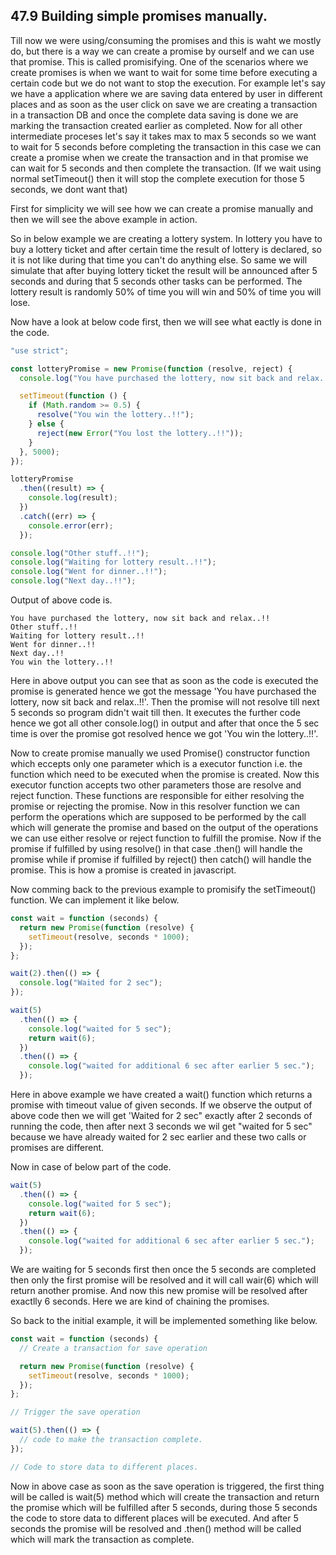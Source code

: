 ## 47.9 Building simple promises manually.

Till now we were using/consuming the promises and this is waht we mostly do, but there is a way we can create a promise by ourself and we can use that promise. This is called promisifying. One of the scenarios where we create promises is when we want to wait for some time before executing a certain code but we do not want to stop the execution. For example let's say we have a application where we are saving data entered by user in different places and as soon as the user click on save we are creating a transaction in a transaction DB and once the complete data saving is done we are marking the transaction created earlier as completed. Now for all other intermediate proceses let's say it takes max to max 5 seconds so we want to wait for 5 seconds before completing the transaction in this case we can create a promise when we create the transaction and in that promise we can wait for 5 seconds and then complete the transaction. (If we wait using normal setTimeout() then it will stop the complete execution for those 5 seconds, we dont want that)

First for simplicity we will see how we can create a promise manually and then we will see the above example in action.

So in below example we are creating a lottery system. In lottery you have to buy a lottery ticket and after certain time the result of lottery is declared, so it is not like during that time you can't do anything else. So same we will simulate that after buying lottery ticket the result will be announced after 5 seconds and during that 5 seconds other tasks can be performed. The lottery result is randomly 50% of time you will win and 50% of time you will lose.

Now have a look at below code first, then we will see what eactly is done in the code.

```javascript
"use strict";

const lotteryPromise = new Promise(function (resolve, reject) {
  console.log("You have purchased the lottery, now sit back and relax..!!");

  setTimeout(function () {
    if (Math.random >= 0.5) {
      resolve("You win the lottery..!!");
    } else {
      reject(new Error("You lost the lottery..!!"));
    }
  }, 5000);
});

lotteryPromise
  .then((result) => {
    console.log(result);
  })
  .catch((err) => {
    console.error(err);
  });

console.log("Other stuff..!!");
console.log("Waiting for lottery result..!!");
console.log("Went for dinner..!!");
console.log("Next day..!!");
```

Output of above code is.

```
You have purchased the lottery, now sit back and relax..!!
Other stuff..!!
Waiting for lottery result..!!
Went for dinner..!!
Next day..!!
You win the lottery..!!
```

Here in above output you can see that as soon as the code is executed the promise is generated hence we got the message 'You have purchased the lottery, now sit back and relax..!!'. Then the promise will not resolve till next 5 seconds so program didn't wait till then. It executes the further code hence we got all other console.log() in output and after that once the 5 sec time is over the promise got resolved hence we got 'You win the lottery..!!'.

Now to create promise manually we used Promise() constructor function which eccepts only one parameter which is a executor function i.e. the function which need to be executed when the promise is created. Now this executor function accepts two other parameters those are resolve and reject function. These functions are responsible for either resolving the promise or rejecting the promise. Now in this resolver function we can perform the operations which are supposed to be performed by the call which will generate the promise and based on the output of the operations we can use either resolve or reject function to fulfill the promise. Now if the promise if fulfilled by using resolve() in that case .then() will handle the promise while if promise if fulfilled by reject() then catch() will handle the promise. This is how a promise is created in javascript.

Now comming back to the previous example to promisify the setTimeout() function. We can implement it like below.

```javascript
const wait = function (seconds) {
  return new Promise(function (resolve) {
    setTimeout(resolve, seconds * 1000);
  });
};

wait(2).then(() => {
  console.log("Waited for 2 sec");
});

wait(5)
  .then(() => {
    console.log("waited for 5 sec");
    return wait(6);
  })
  .then(() => {
    console.log("waited for additional 6 sec after earlier 5 sec.");
  });
```

Here in above example we have created a wait() function which returns a promise with timeout value of given seconds. If we observe the output of above code then we will get 'Waited for 2 sec" exactly after 2 seconds of running the code, then after next 3 seconds we wil get "waited for 5 sec" because we have already waited for 2 sec earlier and these two calls or promises are different.

Now in case of below part of the code.

```javascript
wait(5)
  .then(() => {
    console.log("waited for 5 sec");
    return wait(6);
  })
  .then(() => {
    console.log("waited for additional 6 sec after earlier 5 sec.");
  });
```

We are waiting for 5 seconds first then once the 5 seconds are completed then only the first promise will be resolved and it will call wair(6) which will return another promise. And now this new promise will be resolved after exactlly 6 seconds. Here we are kind of chaining the promises.

So back to the initial example, it will be implemented something like below.

```javascript
const wait = function (seconds) {
  // Create a transaction for save operation

  return new Promise(function (resolve) {
    setTimeout(resolve, seconds * 1000);
  });
};

// Trigger the save operation

wait(5).then(() => {
  // code to make the transaction complete.
});

// Code to store data to different places.
```

Now in above case as soon as the save operation is triggered, the first thing will be called is wait(5) method which will create the transaction and return the promise which will be fulfilled after 5 seconds, during those 5 seconds the code to store data to different places will be executed. And after 5 seconds the promise will be resolved and .then() method will be called which will mark the transaction as complete.
